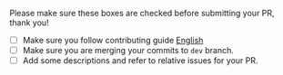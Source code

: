 Please make sure these boxes are checked before submitting your PR, thank you!

-   [ ] Make sure you follow contributing guide [English](https://github.com/element-plus/element-plus/blob/master/.github/CONTRIBUTING.en-US.md)
-   [ ] Make sure you are merging your commits to `dev` branch.
-   [ ] Add some descriptions and refer to relative issues for your PR.
